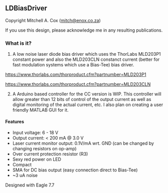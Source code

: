 ## LDBiasDriver
Copyright Mitchell A. Cox (mitch@enox.co.za)

If you use this design, please acknowledge me in any resulting publications.

### What is it?

1. A low noise laser diode bias driver which uses the ThorLabs MLD203P1 constant power and also the MLD203CLN constanct current (better for fast modulation systems which use a Bias-Tee) bias driver.

https://www.thorlabs.com/thorproduct.cfm?partnumber=MLD203P1

https://www.thorlabs.com/thorproduct.cfm?partnumber=MLD203CLN

2. A Arduino based controller for the CC version is WIP. This controller will allow greater than 12 bits of control of the output current as well as digital monitoring of the actual current, etc. I also plan on creating a user friendly MATLAB GUI for it.

#### Features

* Input voltage: 6 - 18 V
* Output current: < 200 mA @ 3.0 V
* Laser current monitor output: 0.1V/mA wrt. GND (can be changed by changing resistors on op-amp)
* Over current protection resistor (R3)
* Sexy red power on LED
* Compact
* SMA for DC bias output (easy connection direct to Bias-Tee)
* ~3 uA noise
 
Designed with Eagle 7.7
